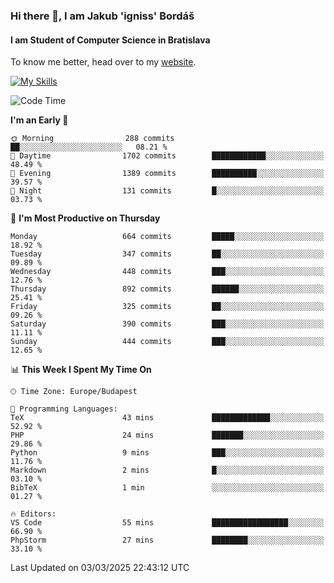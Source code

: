 ### Hi there 👋, I am Jakub 'igniss' Bordáš

#### I am Student of Computer Science in Bratislava
To know me better, head over to my [website](https://bordas.sk).

[![My Skills](https://skillicons.dev/icons?i=js,typescript,html,css,figma,svelte,vue,next,postgresql,nest,express,nodejs)](https://bordas.sk)


<!--START_SECTION:waka-->
![Code Time](http://img.shields.io/badge/Code%20Time-1%2C693%20hrs%203%20mins-blue)

**I'm an Early 🐤** 

```text
🌞 Morning                288 commits         ██░░░░░░░░░░░░░░░░░░░░░░░   08.21 % 
🌆 Daytime                1702 commits        ████████████░░░░░░░░░░░░░   48.49 % 
🌃 Evening                1389 commits        ██████████░░░░░░░░░░░░░░░   39.57 % 
🌙 Night                  131 commits         █░░░░░░░░░░░░░░░░░░░░░░░░   03.73 % 
```
📅 **I'm Most Productive on Thursday** 

```text
Monday                   664 commits         █████░░░░░░░░░░░░░░░░░░░░   18.92 % 
Tuesday                  347 commits         ██░░░░░░░░░░░░░░░░░░░░░░░   09.89 % 
Wednesday                448 commits         ███░░░░░░░░░░░░░░░░░░░░░░   12.76 % 
Thursday                 892 commits         ██████░░░░░░░░░░░░░░░░░░░   25.41 % 
Friday                   325 commits         ██░░░░░░░░░░░░░░░░░░░░░░░   09.26 % 
Saturday                 390 commits         ███░░░░░░░░░░░░░░░░░░░░░░   11.11 % 
Sunday                   444 commits         ███░░░░░░░░░░░░░░░░░░░░░░   12.65 % 
```


📊 **This Week I Spent My Time On** 

```text
🕑︎ Time Zone: Europe/Budapest

💬 Programming Languages: 
TeX                      43 mins             █████████████░░░░░░░░░░░░   52.92 % 
PHP                      24 mins             ███████░░░░░░░░░░░░░░░░░░   29.86 % 
Python                   9 mins              ███░░░░░░░░░░░░░░░░░░░░░░   11.76 % 
Markdown                 2 mins              █░░░░░░░░░░░░░░░░░░░░░░░░   03.10 % 
BibTeX                   1 min               ░░░░░░░░░░░░░░░░░░░░░░░░░   01.27 % 

🔥 Editors: 
VS Code                  55 mins             █████████████████░░░░░░░░   66.90 % 
PhpStorm                 27 mins             ████████░░░░░░░░░░░░░░░░░   33.10 % 
```


 Last Updated on 03/03/2025 22:43:12 UTC
<!--END_SECTION:waka-->
